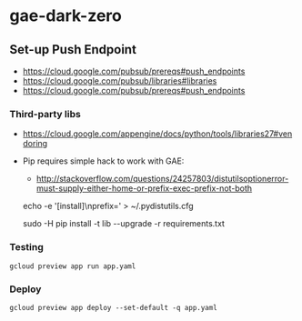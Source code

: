 # gae-dark-zero


## Set-up Push Endpoint

- <https://cloud.google.com/pubsub/prereqs#push_endpoints>
- <https://cloud.google.com/pubsub/libraries#libraries>
- <https://cloud.google.com/pubsub/prereqs#push_endpoints>


### Third-party libs

- <https://cloud.google.com/appengine/docs/python/tools/libraries27#vendoring>

- Pip requires simple hack to work with GAE:

    - <http://stackoverflow.com/questions/24257803/distutilsoptionerror-must-supply-either-home-or-prefix-exec-prefix-not-both>    
    
    echo -e '[install]\nprefix=' >  ~/.pydistutils.cfg 

    sudo -H pip install -t lib --upgrade -r requirements.txt


### Testing

    gcloud preview app run app.yaml


### Deploy

    gcloud preview app deploy --set-default -q app.yaml

